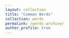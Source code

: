 ```yaml
---
layout: collection
title: "Common Words"
collection: words
permalink: /words-archive/
author_profile: true
---
```


